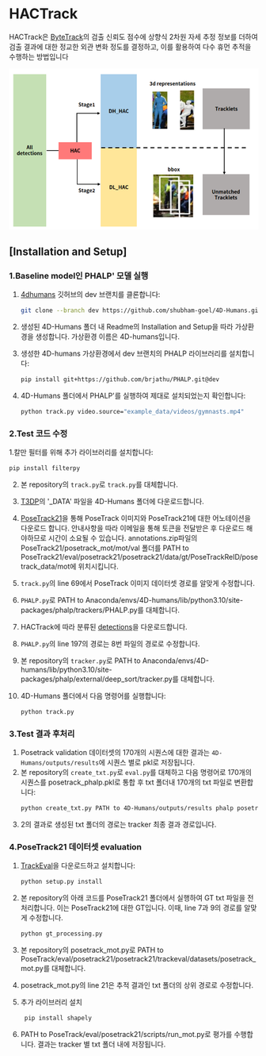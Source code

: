# HACTrack

HACTrack은 [ByteTrack](https://github.com/ifzhang/ByteTrack)의 검출 신뢰도 점수에 상향식 2차원 자세 추정 정보를 더하여 검출 결과에 대한 정교한 외관 변화 정도를 결정하고, 이를 활용하여 다수 휴먼 추적을 수행하는 방법입니다

![Overview](images/overview.png)

## [Installation and Setup]
### 1.Baseline model인 PHALP' 모델 실행

1. [4dhumans](https://github.com/shubham-goel/4D-Humans) 깃허브의 dev 브랜치를 클론합니다:

    ```bash
    git clone --branch dev https://github.com/shubham-goel/4D-Humans.git
    ```
2. 생성된 4D-Humans 폴더 내 Readme의 Installation and Setup을 따라 가상환경을 생성합니다. 가상환경 이름은 4D-humans입니다.
3. 생성한 4D-humans 가상환경에서 dev 브랜치의 PHALP 라이브러리를 설치합니다:

    ```bash
    pip install git+https://github.com/brjathu/PHALP.git@dev
    ```
4. 4D-Humans 폴더에서 PHALP'를 실행하여 제대로 설치되었는지 확인합니다:

    ```bash
    python track.py video.source="example_data/videos/gymnasts.mp4"
    ```


### 2.Test 코드 수정 

1.칼만 필터를 위해 추가 라이브러리를 설치합니다:
```bash
pip install filterpy
```
2. 본 repository의 `track.py`로 `track.py`를 대체합니다.
3. [T3DP](https://github.com/brjathu/T3DP?tab=readme-ov-file)의 '_DATA' 파일을 4D-Humans 폴더에 다운로드합니다.
4. [PoseTrack21](https://github.com/anDoer/PoseTrack21.git)을 통해 PoseTrack 이미지와 PoseTrack21에 대한 어노테이션을 다운로드 합니다. 안내사항을 따라 이메일을 통해 토큰을 전달받은 후 다운로드 해야하므로 시간이 소요될 수 있습니다. annotations.zip파일의 PoseTrack21/posetrack_mot/mot/val 폴더를 PATH to PoseTrack21/eval/posetrack21/posetrack21/data/gt/PoseTrackReID/posetrack_data/mot에 위치시킵니다.
5. `track.py`의 line 69에서 PoseTrack 이미지 데이터셋 경로를 알맞게 수정합니다.
6. `PHALP.py`로 PATH to Anaconda/envs/4D-humans/lib/python3.10/site-packages/phalp/trackers/PHALP.py를 대체합니다.
7. HACTrack에 따라 분류된 [detections](https://drive.google.com/file/d/1XT74B-isv_3MlvxA5-0pFu6SRRnn5Cd5/view?usp=sharing)을 다운로드합니다.
8. `PHALP.py`의 line 197의 경로는 8번 파일의 경로로 수정합니다.
9. 본 repository의 `tracker.py`로 PATH to Anaconda/envs/4D-humans/lib/python3.10/site-packages/phalp/external/deep_sort/tracker.py를 대체합니다.
10. 4D-Humans 폴더에서 다음 명령어를 실행합니다:

    ```bash
    python track.py
    ```


### 3.Test 결과 후처리

1. Posetrack validation 데이터셋의 170개의 시퀀스에 대한 결과는 `4D-Humans/outputs/results`에 시퀀스 별로 pkl로 저장됩니다.
2. 본 repository의 `create_txt.py`로 `eval.py`를 대체하고 다음 명령어로 170개의 시퀀스를 posetrack_phalp.pkl로 통합 후 txt 폴더내 170개의 txt 파일로 변환합니다:
    ```bash
    python create_txt.py PATH to 4D-Humans/outputs/results phalp posetrack
    ```
3. 2의 결과로 생성된 txt 폴더의 경로는 tracker 최종 결과 경로입니다.

   
### 4.PoseTrack21 데이터셋 evaluation 

1. [TrackEval](https://github.com/JonathonLuiten/TrackEval.git)을 다운로드하고 설치합니다:

    ```bash
    python setup.py install
    ```
2. 본 repository의 아래 코드를 PoseTrack21 폴더에서 실행하여 GT txt 파일을 전처리합니다. 이는 PoseTrack21에 대한 GT입니다. 이때, line 7과 9의 경로를 알맞게 수정합니다. 
   
    ```bash
    python gt_processing.py
    ```
3. 본 repository의 posetrack_mot.py로 PATH to PoseTrack/eval/posetrack21/posetrack21/trackeval/datasets/posetrack_mot.py를 대체합니다.
4. posetrack_mot.py의 line 21은 추적 결과인 txt 폴더의 상위 경로로 수정합니다.
5. 추가 라이브러리 설치
   ```bash
    pip install shapely
    ```
4.  PATH to PoseTrack/eval/posetrack21/scripts/run_mot.py로 평가를 수행합니다. 결과는 tracker 별 txt 폴더 내에 저장됩니다.
